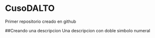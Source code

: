 # CusoDALTO
Primer repositorio creado en github

##Creando una descripcion
Una descripcion con doble simbolo numeral
